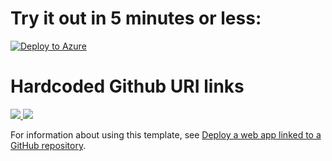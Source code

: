 # Try it out in 5 minutes or less:
[![Deploy to Azure](http://azuredeploy.net/deploybutton.png)](https://azuredeploy.net/)




# Hardcoded Github URI links

<a href="https://portal.azure.com/#create/Microsoft.Template/uri/https%3A%2F%2Fraw.githubusercontent.com%2Fsnickell%2Fdeployme%2Fmaster%2Fazuredeploy.json" target="_blank">
    <img src="http://azuredeploy.net/deploybutton.png"/>
</a>
<a href="http://armviz.io/#/?load=https%3A%2F%2Fraw.githubusercontent.com%2Fsnickell%2Fdeployme%2Fmaster%2Fazuredeploy.json" target="_blank">
    <img src="http://armviz.io/visualizebutton.png"/>
</a>

For information about using this template, see [Deploy a web app linked to a GitHub repository](https://azure.microsoft.com/en-us/documentation/articles/app-service-web-arm-from-github-provision/).
